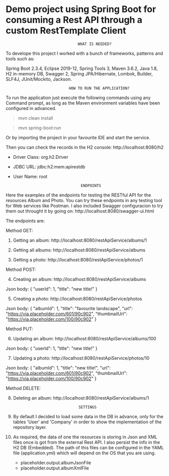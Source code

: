 # Demo project using Spring Boot for consuming a Rest API through a custom RestTemplate Client


									WHAT IS NEEDED?

To develope this project I worked with a bunch of frameworks, patterns and tools such as:

Spring Boot 2.3.4, Eclipse 2019-12, Spring Tools 3, Maven 3.6.2, Java 1.8, H2 in-memory DB, Swagger 2, Spring JPA/Hibernate, Lombok, Builder, SLF4J, JUnit/Mockito, Jackson.

								HOW TO RUN THE APPLICATION?

To run the application just execute the following commands using any Command prompt, as long as the Maven environment variables have been configured in advanced.

> mvn clean install

> mvn spring-boot:run

Or by importing the project in your favourite IDE and start the service.

Then you can check the records in the H2 console: http://localhost:8080/h2

- Driver Class: org.h2.Driver

- JDBC URL: jdbc:h2:mem:apirestdb

- User Name: root

									ENDPOINTS

Here the examples of the endpoints for testing the RESTful API for the resources Album and Photo. You can try these endpoints in any testing tool for Web services like Postman.
I also included Swagger configuracion to try them out throught it by going on: http://localhost:8080/swagger-ui.html

The endpoints are:

Method GET:

1. Getting an album: http://localhost:8080/restApiService/albums/1

2. Getting all albums: http://localhost:8080/restApiService/albums

3. Getting a photo: http://localhost:8080/restApiService/photos/1

Method POST:

4. Creating an album: http://localhost:8080/restApiService/albums

Json body: 
{
    "userId": 1,
    "title": "new title!"
}

5. Creating a photo: http://localhost:8080/restApiService/photos

Json body:
{
    "albumId": 1,
    "title": "favourite landscape",
    "url": "https://via.placeholder.com/601/90c902",
    "thumbnailUrl": "https://via.placeholder.com/100/90c902"
}

Method PUT:

6. Updating an album: http://localhost:8080/restApiService/albums/100

Json body: 
{
    "userId": 1,
    "title": "new title!"
}

7. Updating a photo: http://localhost:8080/restApiService/photos/10

Json body: 
{
    "albumId": 1,
    "title": "new title!",
    "url": "https://via.placeholder.com/601/90c902",
    "thumbnailUrl": "https://via.placeholder.com/100/90c902"
}

Method DELETE:

8. Deleting an album: http://localhost:8080/restApiService/albums/1

									SETTINGS

1. By default I decided to load some data in the DB in advance, only for the tables 'User' and 'Company' in order to show the implementation of the repository layer.

2. As required, the data of one the resources is storing in Json and XML files once is got from the external Rest API. I also persist the info in the H2 DB (Embedded). The path of this files can be configured in the YAML file (application.yml) which will depend on the OS that you are using.

	- placeholder.output.albumJsonFile
	- placeholder.output.albumXmlFile
